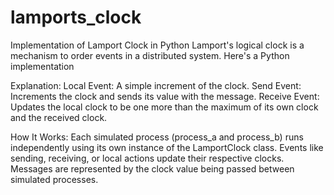 # lamports_clock
Implementation of Lamport Clock in Python
Lamport's logical clock is a mechanism to order events in a distributed system. Here's a Python implementation

Explanation:
Local Event: A simple increment of the clock.
Send Event: Increments the clock and sends its value with the message.
Receive Event: Updates the local clock to be one more than the maximum of its own clock and the received clock.

How It Works:
Each simulated process (process_a and process_b) runs independently using its own instance of the LamportClock class.
Events like sending, receiving, or local actions update their respective clocks.
Messages are represented by the clock value being passed between simulated processes.
